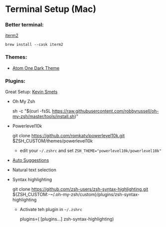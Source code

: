 # Terminal Setup (Mac)

### Better terminal:

[iterm2](https://iterm2.com/)

	brew install --cask iterm2

### Themes:

- [Atom One Dark Theme](https://github.com/nathanbuchar/atom-one-dark-terminal)

### Plugins:

Great Setup: [Kevin Smets](https://gist.github.com/kevin-smets/8568070)

- Oh My Zsh

	sh -c "$(curl -fsSL https://raw.githubusercontent.com/robbyrussell/oh-my-zsh/master/tools/install.sh)"

- Powerlevel10k

	git clone https://github.com/romkatv/powerlevel10k.git $ZSH_CUSTOM/themes/powerlevel10k

  - edit your `~/.zshrc` and set `ZSH_THEME="powerlevel10k/powerlevel10k"`

- [Auto Suggestions](https://github.com/zsh-users/zsh-autosuggestions/blob/master/INSTALL.md#oh-my-zsh)

- Natural text selection

- Syntax highlighting

	git clone https://github.com/zsh-users/zsh-syntax-highlighting.git ${ZSH_CUSTOM:-~/.oh-my-zsh/custom}/plugins/zsh-syntax-highlighting

  - Activate teh plugin in `~/.zshrc`

	plugins=( [plugins...] zsh-syntax-highlighting)
